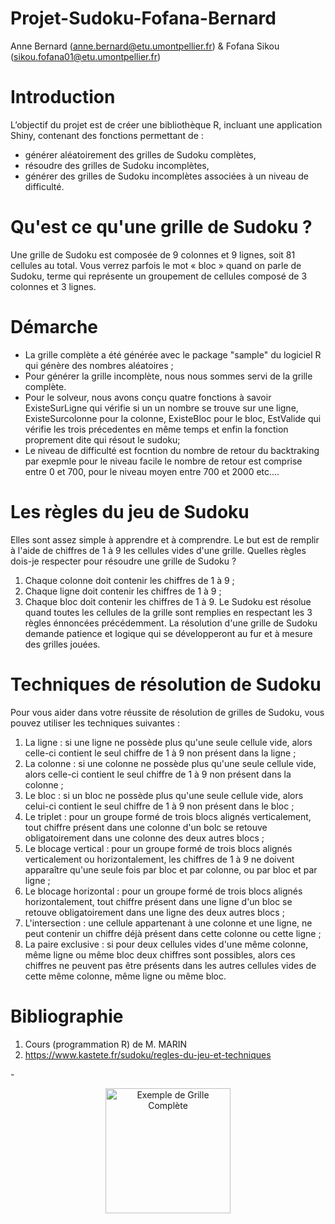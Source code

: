 # Projet-Sudoku-Fofana-Bernard
Anne Bernard (anne.bernard@etu.umontpellier.fr)  & Fofana Sikou (sikou.fofana01@etu.umontpellier.fr)
# Introduction 
L’objectif du projet est de créer une bibliothèque R, incluant une application Shiny, contenant
des fonctions permettant de :
- générer aléatoirement des grilles de Sudoku complètes,
- résoudre des grilles de Sudoku incomplètes,
- générer des grilles de Sudoku incomplètes associées à un niveau de difficulté.
# Qu'est ce qu'une grille de Sudoku ?
Une grille de Sudoku est composée de 9 colonnes et 9 lignes, soit 81 cellules au total. Vous verrez parfois le mot « bloc » quand on parle de Sudoku, terme qui représente un groupement de cellules composé de 3 colonnes et 3 lignes.
# Démarche 
- La grille complète a été générée avec le package "sample" du logiciel R qui génère des nombres aléatoires ; 
- Pour générer la grille incomplète, nous nous sommes servi de la grille complète.
- Pour le solveur, nous avons conçu quatre fonctions à savoir ExisteSurLigne qui vérifie si un un nombre se trouve sur une ligne, ExisteSurcolonne pour la colonne, ExisteBloc pour le bloc, EstValide qui vérifie les trois précedentes en même temps et enfin la fonction proprement dite qui résout le sudoku;
- Le niveau de difficulté est focntion du nombre de retour du backtraking par exepmle pour le niveau facile le nombre de retour est comprise entre 0 et 700, pour le niveau moyen   entre 700 et 2000 etc....
# Les règles du jeu de Sudoku 
Elles sont assez simple à apprendre et à comprendre. Le but est de remplir à l'aide de chiffres de 1 à 9 les cellules vides d'une grille.
Quelles règles dois-je respecter pour résoudre une grille de Sudoku ?
1. Chaque colonne doit contenir les chiffres de 1 à 9 ;
2. Chaque ligne doit contenir les chiffres de 1 à 9 ;
3. Chaque bloc doit contenir les chiffres de 1 à 9.
Le Sudoku est résolue quand toutes les cellules de la grille sont remplies en respectant les 3 règles énnoncées précédemment.
La résolution d'une grille de Sudoku demande patience et logique qui se développeront au fur et à mesure des grilles jouées.
# Techniques de résolution de Sudoku
Pour vous aider dans votre réussite de résolution de grilles de Sudoku, vous pouvez utiliser les techniques suivantes : 
1. La ligne	: si une ligne ne possède plus qu'une seule cellule vide, alors celle-ci contient le seul chiffre de 1 à 9 non présent dans la ligne ;
2. La colonne	: si une colonne ne possède plus qu'une seule cellule vide, alors celle-ci contient le seul chiffre de 1 à 9 non présent dans la colonne ;
3. Le bloc : si un bloc ne possède plus qu'une seule cellule vide, alors celui-ci contient le seul chiffre de 1 à 9 non présent dans le bloc ;
4. Le triplet :	pour un groupe formé de trois blocs alignés verticalement, tout chiffre présent dans une colonne d'un bolc se retouve obligatoirement dans une colonne des deux autres blocs ;
5. Le blocage vertical	: pour un groupe formé de trois blocs alignés verticalement ou horizontalement, les chiffres de 1 à 9 ne doivent apparaître qu'une seule fois par bloc et par colonne, ou par bloc et par ligne ;
6. Le blocage horizontal	: pour un groupe formé de trois blocs alignés horizontalement, tout chiffre présent dans une ligne d'un bloc se retouve obligatoirement dans une ligne des deux autres blocs ;
7. L'intersection	: une cellule appartenant à une colonne et une ligne, ne peut contenir un chiffre déjà présent dans cette colonne ou cette ligne ;
8. La paire exclusive	: si pour deux cellules vides d'une même colonne, même ligne ou même bloc deux chiffres sont possibles, alors ces chiffres ne peuvent pas être présents dans les autres cellules vides de cette même colonne, même ligne ou même bloc.
# Bibliographie 
1. Cours (programmation R) de M. MARIN
2. https://www.kastete.fr/sudoku/regles-du-jeu-et-techniques

-<p align="center"> <img src="C:\Users\SCD UM\Pictures\Sudoku_complete.png" width=200 title="Exemple de Grille Complète"> </p>

